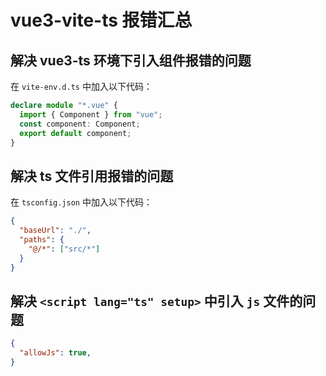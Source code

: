 # vue3-vite-ts 报错汇总

## 解决 vue3-ts 环境下引入组件报错的问题

在 `vite-env.d.ts` 中加入以下代码：

```ts
declare module "*.vue" {
  import { Component } from "vue";
  const component: Component;
  export default component;
}
```

## 解决 ts 文件引用报错的问题

在 `tsconfig.json` 中加入以下代码：

```json
{
  "baseUrl": "./",
  "paths": {
    "@/*": ["src/*"]
  }
}
```

## 解决 `<script lang="ts" setup>` 中引入 `js` 文件的问题

```json
{
  "allowJs": true,
}
```